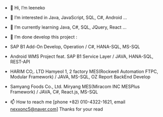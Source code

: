 - 👋 Hi, I’m leeneko
- 👀 I’m interested in Java, JavaScript, SQL, C#, Android ...
- 🌱 I’m currently learning Java, C#, SQL, JQuery, React ...
- 💞️ I’m done develop this project : 
- SAP B1 Add-On Develop, Operation / C#, HANA-SQL, MS-SQL
- Android WMS Project feat. SAP B1 Service Layer / JAVA, HANA-SQL, REST-API
- HARIM CO,. LTD Hamyeol 1, 2 factory MES(Rockwell Automation FTPC, Modular Framework) / JAVA, MS-SQL, OZ Report BackEnd Develop
- Samyang Foods Co., Ltd. Miryang MES(Miracom INC MESPlus Framework) / JAVA, C#, React.js, MS-SQL

- 📫 How to reach me [phone +82) 010-4322-1621, email nexxonc5@naver.com]
Thanks for your read
<!---
leeneko/leeneko is a ✨ special ✨ repository because its `README.md` (this file) appears on your GitHub profile.
You can click the Preview link to take a look at your changes.
--->
